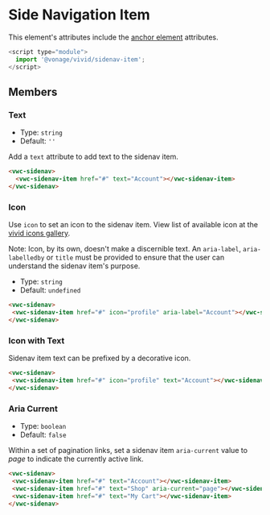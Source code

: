# Side Navigation Item

This element's attributes include the [anchor element](https://developer.mozilla.org/en-US/docs/Web/HTML/Element/a) attributes.

```js
<script type="module">
  import '@vonage/vivid/sidenav-item';
</script>
```

## Members

### Text

- Type: `string`
- Default: `''`

Add a `text` attribute to add text to the sidenav item.

```html preview
<vwc-sidenav>
  <vwc-sidenav-item href="#" text="Account"></vwc-sidenav-item>
</vwc-sidenav>
```

### Icon

Use `icon` to set an icon to the sidenav item.
View list of available icon at the [vivid icons gallery](https://icons.vivid.vonage.com).

Note: Icon, by its own, doesn't make a discernible text. An `aria-label`, `aria-labelledby` or `title` must be provided to ensure that the user can understand the sidenav item's purpose.

- Type: `string`
- Default: `undefined`

```html preview
<vwc-sidenav>
 <vwc-sidenav-item href="#" icon="profile" aria-label="Account"></vwc-sidenav-item>
</vwc-sidenav>
```

### Icon with Text

Sidenav item text can be prefixed by a decorative icon.

```html preview
<vwc-sidenav>
 <vwc-sidenav-item href="#" icon="profile" text="Account"></vwc-sidenav-item>
</vwc-sidenav>
```

### Aria Current

- Type: `boolean`
- Default: `false`

Within a set of pagination links, set a sidenav item `aria-current` value to *page* to indicate the currently active link.

```html preview
<vwc-sidenav>
 <vwc-sidenav-item href="#" text="Account"></vwc-sidenav-item>
 <vwc-sidenav-item href="#" text="Shop" aria-current="page"></vwc-sidenav-item>
 <vwc-sidenav-item href="#" text="My Cart"></vwc-sidenav-item>
</vwc-sidenav>
```
